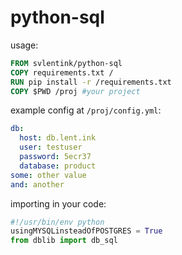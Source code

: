 # python-sql

usage:
```dockerfile
FROM svlentink/python-sql
COPY requirements.txt /
RUN pip install -r /requirements.txt
COPY $PWD /proj #your project
```

example config at `/proj/config.yml`:
```yaml
db:
  host: db.lent.ink
  user: testuser
  password: 5ecr37
  database: product
some: other value
and: another
```

importing in your code:
```python
#!/usr/bin/env python
usingMYSQLinsteadOfPOSTGRES = True
from dblib import db_sql
```
